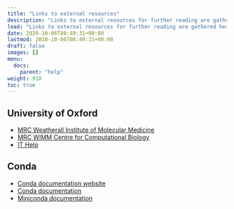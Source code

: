 ```yaml
---
title: "Links to external resources"
description: "Links to external resources for further reading are gathered here."
lead: "Links to external resources for further reading are gathered here."
date: 2020-10-06T08:49:31+00:00
lastmod: 2020-10-06T08:49:31+00:00
draft: false
images: []
menu:
  docs:
    parent: "help"
weight: 910
toc: true
---
```


## University of Oxford

- [MRC Weatherall Institute of Molecular Medicine][mrc-wimm]
- [MRC WIMM Centre for Computational Biology][mrc-wimm-ccb]
- [IT Help][it-help]

## Conda

- [Conda documentation website][conda-website]
- [Conda documentation][conda-readthedocs]
- [Miniconda documentation][miniconda-readthedocs]

<!-- Link definitions -->

[mrc-wimm]: https://www.imm.ox.ac.uk/
[mrc-wimm-ccb]: https://www.imm.ox.ac.uk/research/units-and-centres/mrc-wimm-centre-for-computational-biology
[it-help]: https://help.it.ox.ac.uk/
[conda-website]: https://docs.conda.io/en/latest/
[conda-readthedocs]: https://docs.conda.io/projects/conda/en/latest/
[miniconda-readthedocs]: https://docs.conda.io/en/latest/miniconda.html
